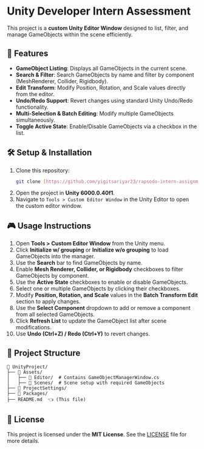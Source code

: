 # Unity Developer Intern Assessment

This project is a **custom Unity Editor Window** designed to list, filter, and manage GameObjects within the scene efficiently.

## 📌 Features

- **GameObject Listing**: Displays all GameObjects in the current scene.
- **Search & Filter**: Search GameObjects by name and filter by component (MeshRenderer, Collider, Rigidbody).
- **Edit Transform**: Modify Position, Rotation, and Scale values directly from the editor.
- **Undo/Redo Support**: Revert changes using standard Unity Undo/Redo functionality.
- **Multi-Selection & Batch Editing**: Modify multiple GameObjects simultaneously.
- **Toggle Active State**: Enable/Disable GameObjects via a checkbox in the list.

## 🛠️ Setup & Installation

1. Clone this repository:
   ```sh
   git clone [https://github.com/yigitsariyar23/rapsodo-intern-assignment]
   ```
2. Open the project in **Unity 6000.0.40f1**.
3. Navigate to `Tools > Custom Editor Window` in the Unity Editor to open the custom editor window.

## 🎮 Usage Instructions

1. Open **Tools > Custom Editor Window** from the Unity menu.
2. Click **Initialize w/ grouping** or **Initialize w/o grouping** to load GameObjects into the manager.
3. Use the **Search** bar to find GameObjects by name.
4. Enable **Mesh Renderer, Collider, or Rigidbody** checkboxes to filter GameObjects by component.
5. Use the **Active State** checkboxes to enable or disable GameObjects.
6. Select one or multiple GameObjects by clicking their checkboxes.
7. Modify **Position, Rotation, and Scale** values in the **Batch Transform Edit** section to apply changes.
8. Use the **Select Component** dropdown to add or remove a component from all selected GameObjects.
9. Click **Refresh List** to update the GameObject list after scene modifications.
10. Use **Undo (Ctrl+Z) / Redo (Ctrl+Y)** to revert changes.

## 📁 Project Structure

```
📂 UnityProject/
├── 📂 Assets/
│   ├── 📂 Editor/  # Contains GameObjectManagerWindow.cs
│   ├── 📂 Scenes/  # Scene setup with required GameObjects
├── 📂 ProjectSettings/
├── 📂 Packages/
├── README.md  👈 (This file)
```

## 📜 License

This project is licensed under the **MIT License**. See the [LICENSE](LICENSE) file for more details.
